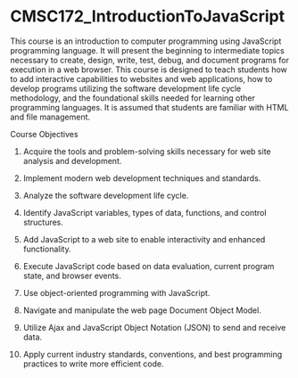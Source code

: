 # CMSC172_IntroductionToJavaScript

This course is an introduction to computer programming using JavaScript programming language. It will present the beginning to intermediate topics necessary to create, design, write, test, debug, and document programs for execution in a web browser. This course is designed to teach students how to add interactive capabilities to websites and web applications, how to develop programs utilizing the software development life cycle methodology, and the foundational skills needed for learning other programming languages. It is assumed that students are familiar with HTML and file management.

Course Objectives
1. Acquire the tools and problem-solving skills necessary for web site analysis and development.

2. Implement modern web development techniques and standards.

3. Analyze the software development life cycle.

4. Identify JavaScript variables, types of data, functions, and control structures.

5. Add JavaScript to a web site to enable interactivity and enhanced functionality.

6. Execute JavaScript code based on data evaluation, current program state, and browser events.

7. Use object-oriented programming with JavaScript.

8. Navigate and manipulate the web page Document Object Model.

9. Utilize Ajax and JavaScript Object Notation (JSON) to send and receive data.

10. Apply current industry standards, conventions, and best programming practices to write more efficient
code.

